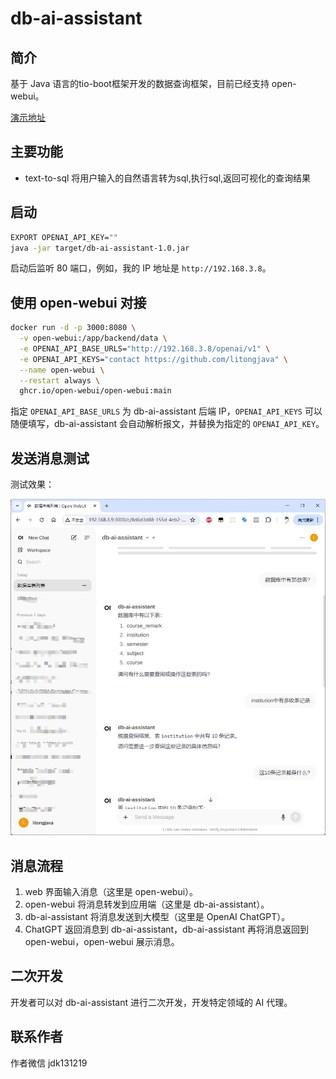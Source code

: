 # db-ai-assistant
## 简介
基于 Java 语言的tio-boot框架开发的数据查询框架，目前已经支持 open-webui。

[演示地址](https://www.bilibili.com/video/BV1i7421Z7cr/?vd_source=69e3cff470444b21e8c322dddec00def)

## 主要功能

- text-to-sql 将用户输入的自然语言转为sql,执行sql,返回可视化的查询结果

## 启动

```sh
EXPORT OPENAI_API_KEY=""
java -jar target/db-ai-assistant-1.0.jar
```

启动后监听 80 端口，例如，我的 IP 地址是 `http://192.168.3.8`。

## 使用 open-webui 对接

```sh
docker run -d -p 3000:8080 \
  -v open-webui:/app/backend/data \
  -e OPENAI_API_BASE_URLS="http://192.168.3.8/openai/v1" \
  -e OPENAI_API_KEYS="contact https://github.com/litongjava" \
  --name open-webui \
  --restart always \
  ghcr.io/open-webui/open-webui:main
```

指定 `OPENAI_API_BASE_URLS` 为 db-ai-assistant 后端 IP，`OPENAI_API_KEYS` 可以随便填写，db-ai-assistant 会自动解析报文，并替换为指定的 `OPENAI_API_KEY`。

## 发送消息测试

测试效果：

![测试图片](readme_files/1.jpg)

## 消息流程

1. web 界面输入消息（这里是 open-webui）。
2. open-webui 将消息转发到应用端（这里是 db-ai-assistant）。
3. db-ai-assistant 将消息发送到大模型（这里是 OpenAI ChatGPT）。
4. ChatGPT 返回消息到 db-ai-assistant，db-ai-assistant 再将消息返回到 open-webui，open-webui 展示消息。

## 二次开发

开发者可以对 db-ai-assistant 进行二次开发，开发特定领域的 AI 代理。

## 联系作者
作者微信 jdk131219